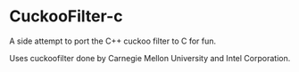 CuckooFilter-c
===============

A side attempt to port the C++ cuckoo filter to C for fun.

Uses cuckoofilter done by Carnegie Mellon University and Intel Corporation.
